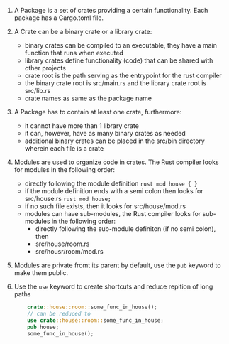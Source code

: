 1. A Package is a set of crates providing a certain functionality. Each package has a Cargo.toml file.

2. A Crate can be a binary crate or a library crate:
    - binary crates can be compiled to an executable, they have a main function that runs when executed
    - library crates define functionality (code) that can be shared with other projects
    - crate root is the path serving as the entrypoint for the rust compiler
    - the binary crate root is src/main.rs and the library crate root is src/lib.rs
    - crate names as same as the package name

3. A Package has to contain at least one crate, furthermore:
    - it cannot have more than 1 library crate
    - it can, however, have as many binary crates as needed
    - additional binary crates can be placed in the src/bin directory wherein each file is a crate 

4. Modules are used to organize code in crates. The Rust compiler looks for modules in the following order:
    - directly following the module definition
    ```rust mod house { } ```
    - if the module definition ends with a semi colon then looks for src/house.rs 
    ```rust mod house; ``` 
    - if no such file exists, then it looks for src/house/mod.rs
    - modules can have sub-modules, the Rust compiler looks for sub-modules in the following order:
        - directly following the sub-module definiton (if no semi colon), then
        - src/house/room.rs
        - src/housr/room/mod.rs

5. Modules are private fromt its parent by default, use the ```pub``` keyword to make them public.

6. Use the ```use``` keyword to create shortcuts and reduce repition of long paths 
    ```rust 
        crate::house::room::some_func_in_house();
        // can be reduced to
        use crate::house::room::some_func_in_house;
        pub house;
        some_func_in_house();
    ```